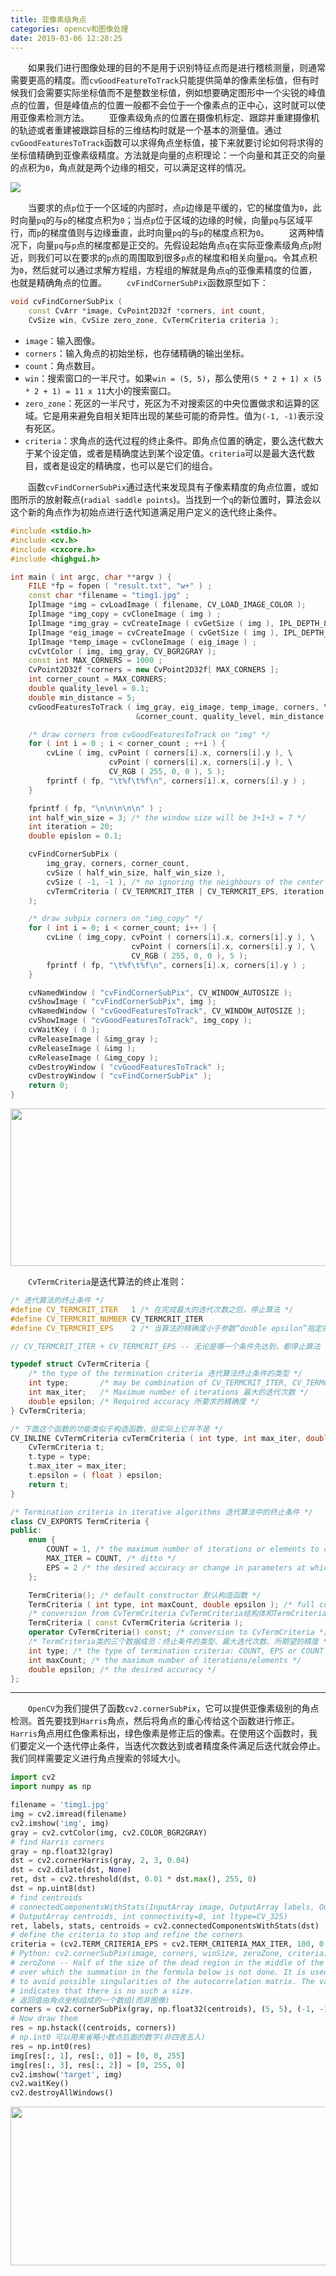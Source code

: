 ```yaml
---
title: 亚像素级角点
categories: opencv和图像处理
date: 2019-03-06 12:28:25
---
```

&emsp;&emsp;如果我们进行图像处理的目的不是用于识别特征点而是进行稽核测量，则通常需要更高的精度。而`cvGoodFeatureToTrack`只能提供简单的像素坐标值，但有时候我们会需要实际坐标值而不是整数坐标值，例如想要确定图形中一个尖锐的峰值点的位置，但是峰值点的位置一般都不会位于一个像素点的正中心，这时就可以使用亚像素检测方法。<!--more-->
&emsp;&emsp;亚像素级角点的位置在摄像机标定、跟踪并重建摄像机的轨迹或者重建被跟踪目标的三维结构时就是一个基本的测量值。通过`cvGoodFeaturesToTrack`函数可以求得角点坐标值，接下来就要讨论如何将求得的坐标值精确到亚像素级精度。方法就是向量的点积理论：一个向量和其正交的向量的点积为`0`，角点就是两个边缘的相交，可以满足这样的情况。

<img src="./亚像素级角点/1.png">

&emsp;&emsp;当要求的点`p`位于一个区域的内部时，点`p`边缘是平缓的，它的梯度值为`0`，此时向量`pq`的与`p`的梯度点积为`0`；当点`p`位于区域的边缘的时候，向量`pq`与区域平行，而`p`的梯度值则与边缘垂直，此时向量`pq`的与`p`的梯度点积为`0`。
&emsp;&emsp;这两种情况下，向量`pq`与`p`点的梯度都是正交的。先假设起始角点`q`在实际亚像素级角点`p`附近，则我们可以在要求的`p`点的周围取到很多`p`点的梯度和相关向量`pq`。令其点积为`0`，然后就可以通过求解方程组，方程组的解就是角点`q`的亚像素精度的位置，也就是精确角点的位置。
&emsp;&emsp;`cvFindCornerSubPix`函数原型如下：

``` cpp
void cvFindCornerSubPix (
    const CvArr *image, CvPoint2D32f *corners, int count,
    CvSize win, CvSize zero_zone, CvTermCriteria criteria );
```

- `image`：输入图像。
- `corners`：输入角点的初始坐标，也存储精确的输出坐标。
- `count`：角点数目。
- `win`：搜索窗口的一半尺寸。如果`win = (5, 5)`，那么使用`(5 * 2 + 1) x (5 * 2 + 1) = 11 x 11`大小的搜索窗口。
- `zero_zone`：死区的一半尺寸，死区为不对搜索区的中央位置做求和运算的区域。它是用来避免自相关矩阵出现的某些可能的奇异性。值为`(-1, -1)`表示没有死区。
- `criteria`：求角点的迭代过程的终止条件。即角点位置的确定，要么迭代数大于某个设定值，或者是精确度达到某个设定值。`criteria`可以是最大迭代数目，或者是设定的精确度，也可以是它们的组合。

&emsp;&emsp;函数`cvFindCornerSubPix`通过迭代来发现具有子像素精度的角点位置，或如图所示的放射鞍点(`radial saddle points`)。当找到一个`q`的新位置时，算法会以这个新的角点作为初始点进行迭代知道满足用户定义的迭代终止条件。

``` cpp
#include <stdio.h>
#include <cv.h>
#include <cxcore.h>
#include <highgui.h>

int main ( int argc, char **argv ) {
    FILE *fp = fopen ( "result.txt", "w+" ) ;
    const char *filename = "timg1.jpg" ;
    IplImage *img = cvLoadImage ( filename, CV_LOAD_IMAGE_COLOR );
    IplImage *img_copy = cvCloneImage ( img ) ;
    IplImage *img_gray = cvCreateImage ( cvGetSize ( img ), IPL_DEPTH_8U, 1 ) ;
    IplImage *eig_image = cvCreateImage ( cvGetSize ( img ), IPL_DEPTH_32F, 1 );
    IplImage *temp_image = cvCloneImage ( eig_image ) ;
    cvCvtColor ( img, img_gray, CV_BGR2GRAY );
    const int MAX_CORNERS = 1000 ;
    CvPoint2D32f *corners = new CvPoint2D32f[ MAX_CORNERS ];
    int corner_count = MAX_CORNERS;
    double quality_level = 0.1;
    double min_distance = 5;
    cvGoodFeaturesToTrack ( img_gray, eig_image, temp_image, corners, \
                            &corner_count, quality_level, min_distance );

    /* draw corners from cvGoodFeaturesToTrack on "img" */
    for ( int i = 0 ; i < corner_count ; ++i ) {
        cvLine ( img, cvPoint ( corners[i].x, corners[i].y ), \
                      cvPoint ( corners[i].x, corners[i].y ), \
                      CV_RGB ( 255, 0, 0 ), 5 );
        fprintf ( fp, "\t%f\t%f\n", corners[i].x, corners[i].y ) ;
    }

    fprintf ( fp, "\n\n\n\n\n" ) ;
    int half_win_size = 3; /* the window size will be 3+1+3 = 7 */
    int iteration = 20;
    double epislon = 0.1;

    cvFindCornerSubPix (
        img_gray, corners, corner_count,
        cvSize ( half_win_size, half_win_size ),
        cvSize ( -1, -1 ), /* no ignoring the neighbours of the center corner */
        cvTermCriteria ( CV_TERMCRIT_ITER | CV_TERMCRIT_EPS, iteration, epislon )
    );

    /* draw subpix corners on "img_copy" */
    for ( int i = 0; i < corner_count; i++ ) {
        cvLine ( img_copy, cvPoint ( corners[i].x, corners[i].y ), \
                           cvPoint ( corners[i].x, corners[i].y ), \
                           CV_RGB ( 255, 0, 0 ), 5 );
        fprintf ( fp, "\t%f\t%f\n", corners[i].x, corners[i].y ) ;
    }

    cvNamedWindow ( "cvFindCornerSubPix", CV_WINDOW_AUTOSIZE );
    cvShowImage ( "cvFindCornerSubPix", img );
    cvNamedWindow ( "cvGoodFeaturesToTrack", CV_WINDOW_AUTOSIZE );
    cvShowImage ( "cvGoodFeaturesToTrack", img_copy );
    cvWaitKey ( 0 );
    cvReleaseImage ( &img_gray );
    cvReleaseImage ( &img );
    cvReleaseImage ( &img_copy );
    cvDestroyWindow ( "cvGoodFeaturesToTrack" );
    cvDestroyWindow ( "cvFindCornerSubPix" );
    return 0;
}
```

<img src="./亚像素级角点/2.png" height="252" width="693">

&emsp;&emsp;`CvTermCriteria`是迭代算法的终止准则：

``` cpp
/* 迭代算法的终止条件 */
#define CV_TERMCRIT_ITER   1 /* 在完成最大的迭代次数之后，停止算法 */
#define CV_TERMCRIT_NUMBER CV_TERMCRIT_ITER
#define CV_TERMCRIT_EPS    2 /* 当算法的精确度小于参数“double epsilon”指定的精确度时，停止算法 */

// CV_TERMCRIT_ITER + CV_TERMCRIT_EPS -- 无论是哪一个条件先达到，都停止算法

typedef struct CvTermCriteria {
    /* the type of the termination criteria 迭代算法终止条件的类型 */
    int type;       /* may be combination of CV_TERMCRIT_ITER, CV_TERMCRIT_EPS */
    int max_iter;   /* Maximum number of iterations 最大的迭代次数 */
    double epsilon; /* Required accuracy 所要求的精确度 */
} CvTermCriteria;

/* 下面这个函数的功能类似于构造函数，但实际上它并不是 */
CV_INLINE CvTermCriteria cvTermCriteria ( int type, int max_iter, double epsilon ) {
    CvTermCriteria t;
    t.type = type;
    t.max_iter = max_iter;
    t.epsilon = ( float ) epsilon;
    return t;
}

/* Termination criteria in iterative algorithms 迭代算法中的终止条件 */
class CV_EXPORTS TermCriteria {
public:
    enum {
        COUNT = 1, /* the maximum number of iterations or elements to compute */
        MAX_ITER = COUNT, /* ditto */
        EPS = 2 /* the desired accuracy or change in parameters at which the iterative algorithm stops */
    };

    TermCriteria(); /* default constructor 默认构造函数 */
    TermCriteria ( int type, int maxCount, double epsilon ); /* full constructor 完全构造函数 */
    /* conversion from CvTermCriteria CvTermCriteria结构体和TermCriteria类的转换构造函数 */
    TermCriteria ( const CvTermCriteria &criteria );
    operator CvTermCriteria() const; /* conversion to CvTermCriteria */
    /* TermCriteria类的三个数据成员：终止条件的类型、最大迭代次数、所期望的精度 */
    int type; /* the type of termination criteria: COUNT, EPS or COUNT + EPS */
    int maxCount; /* the maximum number of iterations/elements */
    double epsilon; /* the desired accuracy */
};
```

---

&emsp;&emsp;`OpenCV`为我们提供了函数`cv2.cornerSubPix`，它可以提供亚像素级别的角点检测。首先要找到`Harris`角点，然后将角点的重心传给这个函数进行修正。`Harris`角点用红色像素标出，绿色像素是修正后的像素。在使用这个函数时，我们要定义一个迭代停止条件，当迭代次数达到或者精度条件满足后迭代就会停止。我们同样需要定义进行角点搜索的邻域大小。

``` python
import cv2
import numpy as np

filename = 'timg1.jpg'
img = cv2.imread(filename)
cv2.imshow('img', img)
gray = cv2.cvtColor(img, cv2.COLOR_BGR2GRAY)
# find Harris corners
gray = np.float32(gray)
dst = cv2.cornerHarris(gray, 2, 3, 0.04)
dst = cv2.dilate(dst, None)
ret, dst = cv2.threshold(dst, 0.01 * dst.max(), 255, 0)
dst = np.uint8(dst)
# find centroids
# connectedComponentsWithStats(InputArray image, OutputArray labels, OutputArray stats,
# OutputArray centroids, int connectivity=8, int ltype=CV_32S)
ret, labels, stats, centroids = cv2.connectedComponentsWithStats(dst)
# define the criteria to stop and refine the corners
criteria = (cv2.TERM_CRITERIA_EPS + cv2.TERM_CRITERIA_MAX_ITER, 100, 0.001)
# Python: cv2.cornerSubPix(image, corners, winSize, zeroZone, criteria)
# zeroZone -- Half of the size of the dead region in the middle of the search zone
# over which the summation in the formula below is not done. It is used sometimes
# to avoid possible singularities of the autocorrelation matrix. The value of (-1,-1)
# indicates that there is no such a size.
# 返回值由角点坐标组成的一个数组(而非图像)
corners = cv2.cornerSubPix(gray, np.float32(centroids), (5, 5), (-1, -1), criteria)
# Now draw them
res = np.hstack((centroids, corners))
# np.int0 可以用来省略小数点后面的数字(非四舍五入)
res = np.int0(res)
img[res[:, 1], res[:, 0]] = [0, 0, 255]
img[res[:, 3], res[:, 2]] = [0, 255, 0]
cv2.imshow('target', img)
cv2.waitKey()
cv2.destroyAllWindows()
```

<img src="./亚像素级角点/2.png" height="254" width="710">